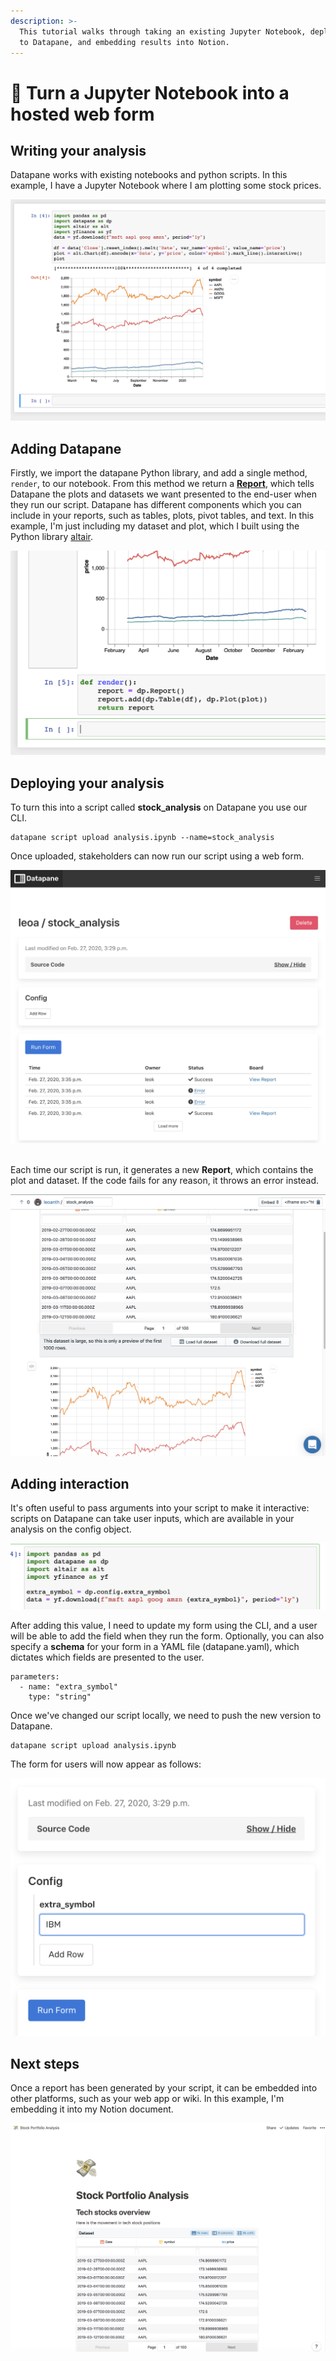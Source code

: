 ```yaml
---
description: >-
  This tutorial walks through taking an existing Jupyter Notebook, deploying it
  to Datapane, and embedding results into Notion.
---
```


# 📝 Turn a Jupyter Notebook into a hosted web form

## Writing your analysis

Datapane works with existing notebooks and python scripts. In this example, I have a Jupyter Notebook where I am plotting some stock prices. 

![](../.gitbook/assets/image%20%2853%29.png)

## Adding Datapane

Firstly, we import the datapane Python library, and add a single method, `render`, to our notebook. From this method we return a [**Report**](), which tells Datapane the plots and datasets we want presented to the end-user when they run our script. Datapane has different components which you can include in your reports, such as tables, plots, pivot tables, and text. In this example, I'm just including my dataset and plot, which I built using the Python library [altair](https://altair-viz.github.io/).

![](../.gitbook/assets/image%20%2861%29.png)

## Deploying your analysis

To turn this into a script called **stock\_analysis** on Datapane you use our CLI.

```text
datapane script upload analysis.ipynb --name=stock_analysis
```

  
Once uploaded, stakeholders can now run our script using a web form.

![](../.gitbook/assets/image%20%284%29.png)

﻿  
Each time our script is run, it generates a new **Report**, which contains the plot and dataset. If the code fails for any reason, it throws an error instead.

![](../.gitbook/assets/image%20%2849%29.png)

## Adding interaction

It's often useful to pass arguments into your script to make it interactive: scripts on Datapane can take user inputs, which are available in your analysis on the config object.

![](../.gitbook/assets/image.png)

After adding this value, I need to update my form using the CLI, and a user will be able to add the field when they run the form. Optionally, you can also specify a **schema** for your form in a YAML file \(datapane.yaml\), which dictates which fields are presented to the user.

```text
parameters:
  - name: "extra_symbol"
    type: "string"
```

Once we've changed our script locally, we need to push the new version to Datapane.

```text
datapane script upload analysis.ipynb
```

The form for users will now appear as follows:

![](../.gitbook/assets/image%20%2847%29.png)

## Next steps

Once a report has been generated by your script, it can be embedded into other platforms, such as your web app or wiki. In this example, I'm embedding it into my Notion document. 

![](../.gitbook/assets/image%20%2851%29.png)

  
  
﻿  


